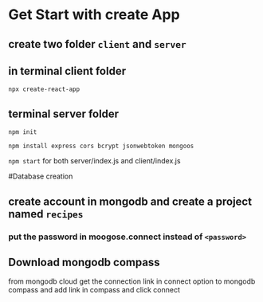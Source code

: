# Get Start with create App

## create two folder `client` and `server` 

## in terminal client folder
`npx create-react-app`

## terminal server folder

`npm init`

`npm install express cors bcrypt jsonwebtoken mongoos`

`npm start` for both server/index.js and client/index.js

#Database creation

## create account in mongodb and create a project named `recipes`
### put the password in moogose.connect instead of `<password>`

## Download mongodb compass

from mongodb cloud get the connection link in connect option to mongodb compass and add link in compass and click connect 




